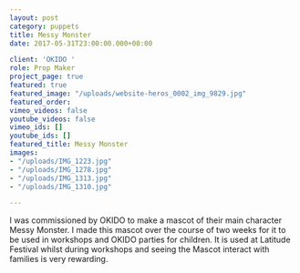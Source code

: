 ```yaml
---
layout: post
category: puppets
title: Messy Monster
date: 2017-05-31T23:00:00.000+00:00

client: 'OKIDO '
role: Prop Maker
project_page: true
featured: true
featured_image: "/uploads/website-heros_0002_img_9829.jpg"
featured_order: 
vimeo_videos: false
youtube_videos: false
vimeo_ids: []
youtube_ids: []
featured_title: Messy Monster
images:
- "/uploads/IMG_1223.jpg"
- "/uploads/IMG_1278.jpg"
- "/uploads/IMG_1313.jpg"
- "/uploads/IMG_1310.jpg"

---
```

I was commissioned by OKIDO to make a mascot of their main character Messy Monster. I made this mascot over the course of two weeks for it to be used in workshops and OKIDO parties for children. It is used at Latitude Festival whilst during workshops and seeing the Mascot interact with families is very rewarding.

